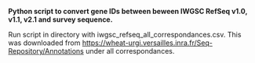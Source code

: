 **Python script to convert gene IDs between  beween IWGSC RefSeq v1.0, v1.1, v2.1 and survey sequence.**

Run script in directory with iwgsc_refseq_all_correspondances.csv. This was downloaded from https://wheat-urgi.versailles.inra.fr/Seq-Repository/Annotations under all correspondances. 

